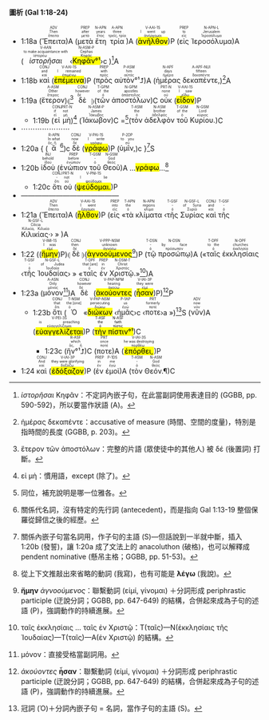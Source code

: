 #### 圖析 (Gal 1:18-24)




- 1:18a (<RUBY><ruby><ruby>Ἔπειτα<rt>ἔπειτα</rt></ruby><rt>Then</rt></ruby><rt>ADV</rt></RUBY>)A (<RUBY><ruby><ruby>μετὰ<rt>μετά</rt></ruby><rt>after</rt></ruby><rt>PREP</rt></RUBY> <RUBY><ruby><ruby>ἔτη<rt>ἔτος</rt></ruby><rt>years</rt></ruby><rt>N-APN</rt></RUBY> <RUBY><ruby><ruby>τρία<rt>τρεῖς, τρία</rt></ruby><rt>three</rt></ruby><rt>A-APN</rt></RUBY>)A (<RUBY><ruby><ruby><mark class='verb'>ἀνῆλθον</mark><rt>ἀνέρχομαι</rt></ruby><rt>I went up</rt></ruby><rt>V-AAI-1S</rt></RUBY>)P (<RUBY><ruby><ruby>εἰς<rt>εἰς</rt></ruby><rt>to</rt></ruby><rt>PREP</rt></RUBY> <RUBY><ruby><ruby>Ἱεροσόλυμα<rt>Ἱεροσόλυμα</rt></ruby><rt>Jerusalem</rt></ruby><rt>N-APN-L</rt></RUBY>)A (<RUBY><ruby><ruby><em>ἱστορῆσαι</em><rt>ἱστορέω</rt></ruby><rt>to make acquaintance with</rt></ruby><rt>V-AAN</rt></RUBY> ‹<RUBY><ruby><ruby><mark>Κηφᾶν°¹</mark><rt>Κηφᾶς</rt></ruby><rt>Cephas</rt></ruby><rt>N-ASM-P</rt></RUBY>›c )[^1]A
- 1:18b <RUBY><ruby><ruby>καὶ<rt>καί</rt></ruby><rt>and</rt></ruby><rt>CONJ</rt></RUBY> (<RUBY><ruby><ruby><mark class='verb'>ἐπέμεινα</mark><rt>ἐπιμένω</rt></ruby><rt>I remained</rt></ruby><rt>V-AAI-1S</rt></RUBY>)P (<RUBY><ruby><ruby>πρὸς<rt>πρός</rt></ruby><rt>with</rt></ruby><rt>PREP</rt></RUBY> <RUBY><ruby><ruby>αὐτὸν°¹⮥<rt>αὐτός</rt></ruby><rt>him</rt></ruby><rt>P-ASM</rt></RUBY>)A (<RUBY><ruby><ruby>ἡμέρας<rt>ἡμέρα</rt></ruby><rt>days</rt></ruby><rt>N-APF</rt></RUBY> <RUBY><ruby><ruby>δεκαπέντε,<rt>δεκαπέντε</rt></ruby><rt>fifteen</rt></ruby><rt>A-APF-NUI</rt></RUBY>)[^2]A
- 1:19a (<RUBY><ruby><ruby>ἕτερον<rt>ἕτερος</rt></ruby><rt>Other</rt></ruby><rt>A-ASM</rt></RUBY>)⦇[^3] <RUBY><ruby><ruby>δὲ<rt>δέ</rt></ruby><rt>however</rt></ruby><rt>CONJ</rt></RUBY> ⦈(<RUBY><ruby><ruby>τῶν<rt>ὁ</rt></ruby><rt>of the</rt></ruby><rt>T-GPM</rt></RUBY> <RUBY><ruby><ruby>ἀποστόλων<rt>ἀπόστολος</rt></ruby><rt>apostles</rt></ruby><rt>N-GPM</rt></RUBY>)C <RUBY><ruby><ruby>οὐκ<rt>οὐ</rt></ruby><rt>none</rt></ruby><rt>PRT-N</rt></RUBY> (<RUBY><ruby><ruby><mark class='verb'>εἶδον</mark><rt>εἴδω</rt></ruby><rt>I saw</rt></ruby><rt>V-AAI-1S</rt></RUBY>)P 
	- 1:19b (<RUBY><ruby><ruby>εἰ<rt>εἰ</rt></ruby><rt>if</rt></ruby><rt>CONJ</rt></RUBY> <RUBY><ruby><ruby>μὴ<rt>μή</rt></ruby><rt>not</rt></ruby><rt>PRT-N</rt></RUBY>)[^4] (<RUBY><ruby><ruby>Ἰάκωβον<rt>Ἰάκωβος</rt></ruby><rt>James</rt></ruby><rt>N-ASM-P</rt></RUBY>)C =[^5](<RUBY><ruby><ruby>τὸν<rt>ὁ</rt></ruby><rt>the</rt></ruby><rt>T-ASM</rt></RUBY> <RUBY><ruby><ruby>ἀδελφὸν<rt>ἀδελφός</rt></ruby><rt>brother</rt></ruby><rt>N-ASM</rt></RUBY> <RUBY><ruby><ruby>τοῦ<rt>ὁ</rt></ruby><rt>of the</rt></ruby><rt>T-GSM</rt></RUBY> <RUBY><ruby><ruby>Κυρίου.<rt>κύριος</rt></ruby><rt>Lord</rt></ruby><rt>N-GSM</rt></RUBY>)C
- ⋯⋯⋯⋯⋯⋯⋯
- 1:20a { (<RUBY><ruby><ruby>ἃ<rt>ὅς, ἥ</rt></ruby><rt>In what</rt></ruby><rt>R-APN</rt></RUBY>[^6])c <RUBY><ruby><ruby>δὲ<rt>δέ</rt></ruby><rt>now</rt></ruby><rt>CONJ</rt></RUBY> (<RUBY><ruby><ruby><mark class='verb'>γράφω</mark><rt>γράφω</rt></ruby><rt>I write</rt></ruby><rt>V-PAI-1S</rt></RUBY>)P (<RUBY><ruby><ruby>ὑμῖν,<rt>σύ</rt></ruby><rt>to you</rt></ruby><rt>P-2DP</rt></RUBY>)c }[^7]S 
- 1:20b <RUBY><ruby><ruby>ἰδοὺ<rt>ἰδού</rt></ruby><rt>behold</rt></ruby><rt>INJ</rt></RUBY> (<RUBY><ruby><ruby>ἐνώπιον<rt>ἐνώπιον</rt></ruby><rt>before</rt></ruby><rt>PREP</rt></RUBY> <RUBY><ruby><ruby>τοῦ<rt>ὁ</rt></ruby><rt>-</rt></ruby><rt>T-GSM</rt></RUBY> <RUBY><ruby><ruby>Θεοῦ<rt>θεός</rt></ruby><rt>God</rt></ruby><rt>N-GSM</rt></RUBY>)A ...<mark class='verb'>γράφω</mark>...[^8]
	- 1:20c <RUBY><ruby><ruby>ὅτι<rt>ὅτι</rt></ruby><rt>-</rt></ruby><rt>CONJ</rt></RUBY> <RUBY><ruby><ruby>οὐ<rt>οὐ</rt></ruby><rt>not</rt></ruby><rt>PRT-N</rt></RUBY> (<RUBY><ruby><ruby><mark class='verb'>ψεύδομαι.</mark><rt>ψεύδομαι</rt></ruby><rt>I lie</rt></ruby><rt>V-PNI-1S</rt></RUBY>)P 
- ——————————————
- 1:21a (<RUBY><ruby><ruby>Ἔπειτα<rt>ἔπειτα</rt></ruby><rt>Then</rt></ruby><rt>ADV</rt></RUBY>)A (<RUBY><ruby><ruby><mark class='verb'>ἦλθον</mark><rt>ἔρχομαι</rt></ruby><rt>I went</rt></ruby><rt>V-AAI-1S</rt></RUBY>)P (<RUBY><ruby><ruby>εἰς<rt>εἰς</rt></ruby><rt>into</rt></ruby><rt>PREP</rt></RUBY> «<RUBY><ruby><ruby>τὰ<rt>ὁ</rt></ruby><rt>the</rt></ruby><rt>T-APN</rt></RUBY> <RUBY><ruby><ruby>κλίματα<rt>κλίμα</rt></ruby><rt>regions</rt></ruby><rt>N-APN</rt></RUBY> ‹<RUBY><ruby><ruby>τῆς<rt>ὁ</rt></ruby><rt>-</rt></ruby><rt>T-GSF</rt></RUBY> <RUBY><ruby><ruby>Συρίας<rt>Συρία</rt></ruby><rt>of Syria</rt></ruby><rt>N-GSF-L</rt></RUBY> <RUBY><ruby><ruby>καὶ<rt>καί</rt></ruby><rt>and</rt></ruby><rt>CONJ</rt></RUBY> <RUBY><ruby><ruby>τῆς<rt>ὁ</rt></ruby><rt>-</rt></ruby><rt>T-GSF</rt></RUBY> <RUBY><ruby><ruby>Κιλικίας·<rt>Κιλικία, Κιλικία</rt></ruby><rt>Cilicia</rt></ruby><rt>N-GSF-L</rt></RUBY>› » )A
- 1:22 ((<RUBY><ruby><ruby><mark class='verb'>ἤμην</mark><rt>εἰμί</rt></ruby><rt>I was</rt></ruby><rt>V-IMI-1S</rt></RUBY>)P)⦇ <RUBY><ruby><ruby>δὲ<rt>δέ</rt></ruby><rt>then</rt></ruby><rt>CONJ</rt></RUBY> ⦈(<RUBY><ruby><ruby><mark class='ptc'>ἀγνοούμενος</mark><rt>ἀγνοέω</rt></ruby><rt>unknown</rt></ruby><rt>V-PPP-NSM</rt></RUBY>[^9])P (<RUBY><ruby><ruby>τῷ<rt>ὁ</rt></ruby><rt>-</rt></ruby><rt>T-DSN</rt></RUBY> <RUBY><ruby><ruby>προσώπῳ<rt>πρόσωπον</rt></ruby><rt>by face</rt></ruby><rt>N-DSN</rt></RUBY>)A («<RUBY><ruby><ruby>ταῖς<rt>ὁ</rt></ruby><rt>to the</rt></ruby><rt>T-DPF</rt></RUBY> <RUBY><ruby><ruby>ἐκκλησίαις<rt>ἐκκλησία</rt></ruby><rt>churches</rt></ruby><rt>N-DPF</rt></RUBY> ‹<RUBY><ruby><ruby>τῆς<rt>ὁ</rt></ruby><rt>-</rt></ruby><rt>T-GSF</rt></RUBY> <RUBY><ruby><ruby>Ἰουδαίας<rt>Ἰουδαία</rt></ruby><rt>of Judea</rt></ruby><rt>N-GSF-L</rt></RUBY>› » «<RUBY><ruby><ruby>ταῖς<rt>ὁ</rt></ruby><rt>that [are]</rt></ruby><rt>T-DPF</rt></RUBY> <RUBY><ruby><ruby>ἐν<rt>ἐν</rt></ruby><rt>in</rt></ruby><rt>PREP</rt></RUBY> <RUBY><ruby><ruby>Χριστῷ.<rt>Χριστός</rt></ruby><rt>Christ</rt></ruby><rt>N-DSM-T</rt></RUBY>»[^10])A
- 1:23a (<RUBY><ruby><ruby>μόνον<rt>μόνος</rt></ruby><rt>Only</rt></ruby><rt>A-ASN</rt></RUBY>[^11])A <RUBY><ruby><ruby>δὲ<rt>δέ</rt></ruby><rt>however</rt></ruby><rt>CONJ</rt></RUBY> (<RUBY><ruby><ruby><mark class='ptc'>ἀκούοντες</mark><rt>ἀκούω</rt></ruby><rt>hearing</rt></ruby><rt>V-PAP-NPM</rt></RUBY> (<RUBY><ruby><ruby><mark class='verb'>ἦσαν</mark><rt>εἰμί</rt></ruby><rt>they were</rt></ruby><rt>V-IAI-3P</rt></RUBY>)P)[^12]P
	- 1:23b <RUBY><ruby><ruby>ὅτι<rt>ὅτι</rt></ruby><rt>that</rt></ruby><rt>CONJ</rt></RUBY> (<RUBY><ruby><ruby>Ὁ<rt>ὁ</rt></ruby><rt>the [one]</rt></ruby><rt>T-NSM</rt></RUBY> «<RUBY><ruby><ruby><mark class='ptc'>διώκων</mark><rt>διώκω</rt></ruby><rt>persecuting</rt></ruby><rt>V-PAP-NSM</rt></RUBY> ‹<RUBY><ruby><ruby>ἡμᾶς<rt>ἐγώ</rt></ruby><rt>us</rt></ruby><rt>P-1AP</rt></RUBY>›c ‹<RUBY><ruby><ruby>ποτε<rt>ποτέ</rt></ruby><rt>formerly</rt></ruby><rt>PRT</rt></RUBY>›a »)[^13]S (<RUBY><ruby><ruby>νῦν<rt>νῦν</rt></ruby><rt>now</rt></ruby><rt>ADV</rt></RUBY>)A (<RUBY><ruby><ruby><mark class='verb'>εὐαγγελίζεται</mark><rt>εὐαγγελίζομαι</rt></ruby><rt>is preaching</rt></ruby><rt>V-PEI-3S</rt></RUBY>)P (<mark><RUBY><ruby><ruby>τὴν<rt>ὁ</rt></ruby><rt>the</rt></ruby><rt>T-ASF</rt></RUBY> <RUBY><ruby><ruby>πίστιν<rt>πίστις</rt></ruby><rt>faith</rt></ruby><rt>N-ASF</rt></RUBY>°¹</mark>)C 
		- 1:23c (<RUBY><ruby><ruby>ἥν°¹⮥<rt>ὅς, ἥ</rt></ruby><rt>which</rt></ruby><rt>R-ASF</rt></RUBY>)C (<RUBY><ruby><ruby>ποτε<rt>ποτέ</rt></ruby><rt>once</rt></ruby><rt>PRT</rt></RUBY>)A (<RUBY><ruby><ruby><mark class='verb'>ἐπόρθει,</mark><rt>πορθέω</rt></ruby><rt>he was destroying</rt></ruby><rt>V-IAI-3S</rt></RUBY>)P 
- 1:24 <RUBY><ruby><ruby>καὶ<rt>καί</rt></ruby><rt>And</rt></ruby><rt>CONJ</rt></RUBY> (<RUBY><ruby><ruby><mark class='verb'>ἐδόξαζον</mark><rt>δοξάζω</rt></ruby><rt>they were glorifying</rt></ruby><rt>V-IAI-3P</rt></RUBY>)P (<RUBY><ruby><ruby>ἐν<rt>ἐν</rt></ruby><rt>in</rt></ruby><rt>PREP</rt></RUBY> <RUBY><ruby><ruby>ἐμοὶ<rt>ἐγώ</rt></ruby><rt>me</rt></ruby><rt>P-1DS</rt></RUBY>)A (<RUBY><ruby><ruby>τὸν<rt>ὁ</rt></ruby><rt>-</rt></ruby><rt>T-ASM</rt></RUBY> <RUBY><ruby><ruby>Θεόν.¶<rt>θεός</rt></ruby><rt>God</rt></ruby><rt>N-ASM</rt></RUBY>)C




[^1]: _ἱστορῆσαι_ Κηφᾶν：不定詞內嵌子句，在此當副詞使用表達目的 (GGBB, pp. 590-592)，所以要當作狀語 (A)。
[^2]: ἡμέρας δεκαπέντε：accusative of measure (時間、空間的度量)，特別是指時間的長度 (GGBB, p. 203)。
[^3]: ἕτερον τῶν ἀποστόλων：完整的片語 (眾使徒中的其他人) 被 δέ (後置詞) 打斷。
[^4]: εἰ μὴ：慣用語，except (除了)。
[^5]: 同位，補充說明是哪一位雅各。
[^6]: 關係代名詞，沒有特定的先行詞 (antecedent)，而是指向 Gal 1:13-19 整個保羅從歸信之後的經歷。
[^7]: 關係內嵌子句當名詞用，作子句的主語 (S)—但話說到一半就中斷，插入 1:20b (發誓)，讓 1:20a 成了文法上的 anacoluthon (破格)，也可以解釋成 pendent nominative (懸吊主格；GGBB, pp. 51-53)。
[^8]: 從上下文推敲出來省略的動詞 (我寫)，也有可能是 **λέγω** (我說)。
[^9]: **ἤμην** _ἀγνοούμενος_：聯繫動詞 (εἰμί, γίνομαι) ＋分詞形成 periphrastic participle (迂說分詞；GGBB, pp. 647-649) 的結構，合併起來成為子句的述語 (P)，強調動作的持續進展。
[^10]: ταῖς ἐκκλησίαις ... ταῖς ἐν Χριστῷ：T(ταῖς)—N(ἐκκλησίαις τῆς Ἰουδαίας)—T(ταῖς)—A(ἐν Χριστῷ) 的結構。
[^11]: μόνον：直接受格當副詞用。
[^12]: _ἀκούοντες_ **ἦσαν**：聯繫動詞 (εἰμί, γίνομαι) ＋分詞形成 periphrastic participle (迂說分詞；GGBB, pp. 647-649) 的結構，合併起來成為子句的述語 (P)，強調動作的持續進展。
[^13]: 冠詞 (Ὁ)＋分詞內嵌子句 = 名詞，當作子句的主語 (S)。
